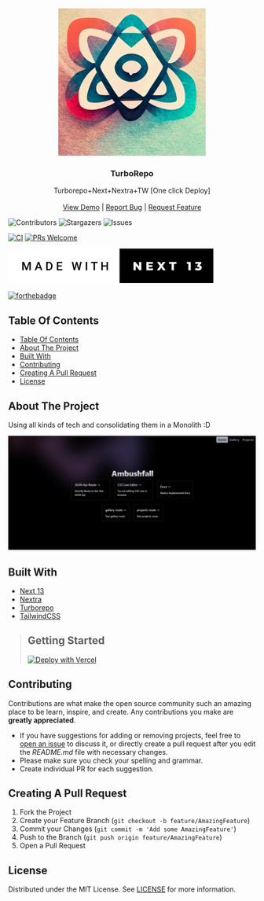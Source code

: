 <br/>
<p align="center">
  <a href="https://github.com/Ambushfall/turborepo">
    <img src="apps/experimentalapp/public/midj/monorepo.png" alt="Logo" width="300" height="300">
  </a>

  <h3 align="center">TurboRepo</h3>

  <p align="center">
    Turborepo+Next+Nextra+TW [One click Deploy]
    <br/>
    <br/>
    <a href="https://ambushfall-next13-app.vercel.app/" target="_blank">View Demo</a>
    |
    <a href="https://github.com/Ambushfall/turborepo/issues">Report Bug</a>
    |
    <a href="https://github.com/Ambushfall/turborepo/issues">Request Feature</a>
  </p>
</p>

![Contributors](https://img.shields.io/github/contributors/Ambushfall/turborepo?color=dark-green) 
![Stargazers](https://img.shields.io/github/stars/Ambushfall/turborepo?style=social) 
![Issues](https://img.shields.io/github/issues/Ambushfall/turborepo)


[![CI](https://github.com/ambushfall/turborepo/actions/workflows/CI_build.yaml/badge.svg)](https://github.com/ambushfall/turborepo/actions/workflows/CI_build.yaml)
[![PRs Welcome](https://img.shields.io/badge/PRs-welcome-brightgreen.svg?style=shields)](http://makeapullrequest.com)

[![forthebadge](demo/madewithnext.svg)](http://forthebadge.com)

[![forthebadge](http://forthebadge.com/images/badges/built-with-love.svg)](http://forthebadge.com)

## Table Of Contents

- [Table Of Contents](#table-of-contents)
- [About The Project](#about-the-project)
- [Built With](#built-with)
- [Contributing](#contributing)
- [Creating A Pull Request](#creating-a-pull-request)
- [License](#license)

## About The Project

Using all kinds of tech and consolidating them in a Monolith :D

![Screen Shot](demo/demo.png)

## Built With

* [Next 13](https://nextjs.org/blog/next-13-4)
* [Nextra](https://nextra.site/)
* [Turborepo](https://turbo.build/)
* [TailwindCSS](https://tailwindcss.com/)

> ## Getting Started 
> [![Deploy with Vercel](https://vercel.com/button)](https://vercel.com/new/clone?repository-url=https%3A%2F%2Fgithub.com%2FAmbushfall%2Fturborepo&env=PRS_ACC_TOK&envDescription=Github%20Personal%20Access%20Token&envLink=https%3A%2F%2Fgithub.com%2Fsettings%2Ftokens&project-name=monorepo-next13-nextra&repository-name=monorepo-next13-nextra&demo-title=turborepo&demo-description=Using%20all%20new%20tech%20intertwined%20into%20a%20monorepo%20for%20fun!&demo-url=https%3A%2F%2Fambushfall-next13-app.vercel.app%2F&demo-image=https%3A%2F%2Fraw.githubusercontent.com%2FAmbushfall%2Fturborepo%2Fmaster%2Fdemo%2Fdemo.png)

## Contributing

Contributions are what make the open source community such an amazing place to be learn, inspire, and create. Any contributions you make are **greatly appreciated**.
* If you have suggestions for adding or removing projects, feel free to [open an issue](https://github.com/Ambushfall/turborepo/issues/new) to discuss it, or directly create a pull request after you edit the *README.md* file with necessary changes.
* Please make sure you check your spelling and grammar.
* Create individual PR for each suggestion.
<!-- * Please also read through the [Code Of Conduct](https://github.com/Ambushfall/turborepo/blob/
/CODE_OF_CONDUCT.md) before posting your first idea as well. -->

## Creating A Pull Request

1. Fork the Project
2. Create your Feature Branch (`git checkout -b feature/AmazingFeature`)
3. Commit your Changes (`git commit -m 'Add some AmazingFeature'`)
4. Push to the Branch (`git push origin feature/AmazingFeature`)
5. Open a Pull Request

## License

Distributed under the MIT License. See [LICENSE](https://github.com/Ambushfall/turborepo/blob/master/LICENSE.md) for more information.
